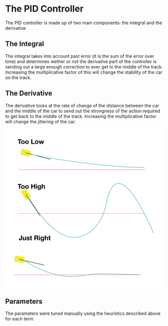# The PID Controller

The PID controller is made up of two main components: the integral and the derivative

## The Integral
The integral takes into account past error (it is the sum of the error over time) and determines wether or not the derivative part of the controller is sending out a large enough correction to ever get to the middle of the track. Increasing the multiplicative factor of this will change the stability of the car on the track.

## The Derivative
The derivative looks at the rate of change of the distance between the car and the middle of the car to send out the strongness of the action required to get back to the middle of the track. Increasing the multiplicative factor will change the jittering of the car.

![Derivative](img/derivative.png)

## Parameters
The parameters were tuned manually using the heuristics described above for each term.
